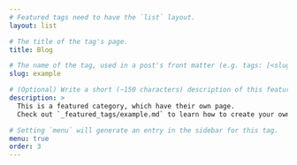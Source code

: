```yaml
---
# Featured tags need to have the `list` layout.
layout: list

# The title of the tag's page.
title: Blog

# The name of the tag, used in a post's front matter (e.g. tags: [<slug>]).
slug: example

# (Optional) Write a short (~150 characters) description of this featured tag.
description: >
  This is a featured category, which have their own page.
  Check out `_featured_tags/example.md` to learn how to create your own.

# Setting `menu` will generate an entry in the sidebar for this tag.
menu: true
order: 3
---
```

